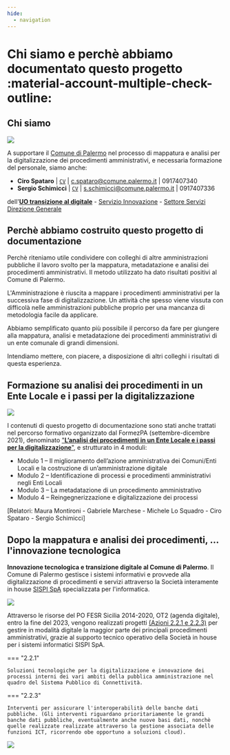 ```yaml
---
hide:
  - navigation
---
```



# Chi siamo e perchè abbiamo documentato questo progetto :material-account-multiple-check-outline:

## Chi siamo
[![](https://raw.githubusercontent.com/UO-TransizioneDigitaleComunePalermo/mappatura-procedimenti-amministrativi/main/docs/img/comune-palermo-innovazione.png)](https://www.comune.palermo.it/)

<!--  <img src="https://img.shields.io/badge/Authors-Ciro_Spataro_|_Sergio_Schimicci-blue">  -->

A supportare il [Comune di Palermo](https://www.comune.palermo.it/) nel processo di mappatura e analisi per la digitalizzazione dei procedimenti amministrativi, e necessaria formazione del personale, siamo anche:

- **Ciro Spataro** | [`CV`](https://docs.google.com/document/d/1apRGDYexeQPDBWA-yOKEVsJOwQGYk5zUAs2-aJY50rA/preview) | [c.spataro@comune.palermo.it](mailto:c.spataro@comune.palermo.it) | 0917407340
- **Sergio Schimicci** | [`CV`](https://docs.google.com/document/d/1QrCS7A3WYGOcUtV6L_zfrtjO7WUXhSbR/preview) | [s.schimicci@comune.palermo.it](mailto:s.schimicci@comune.palermo.it) | 0917407336

dell'[**UO transizione al digitale**](https://www.comune.palermo.it/struttura-amministrativa.php?lev=4&id=2188) - [Servizio Innovazione](https://www.comune.palermo.it/struttura-amministrativa.php?lev=3&id=1056) - [Settore Servizi Direzione Generale](https://www.comune.palermo.it/struttura-amministrativa.php?id=230&lev=2)




## Perchè abbiamo costruito questo progetto di documentazione
Perchè riteniamo utile condividere con colleghi di altre amministrazioni pubbliche il lavoro svolto per la mappatura, metadatazione e analisi dei procedimenti amministrativi. Il metodo utilizzato ha dato risultati positivi al Comune di Palermo. 

L'Amministrazione è riuscita a mappare i procedimenti amministrativi per la successiva fase di digitalizzazione. Un attività che spesso viene vissuta con difficolà nelle amministrazioni pubbliche proprio per una mancanza di metodologia facile da applicare. 

Abbiamo semplificato quanto più possibile il percorso da fare per giungere alla mappatura, analisi e metadatazione dei procedimenti amministrativi di un ente comunale di grandi dimensioni.

Intendiamo mettere, con piacere, a disposizione di altri colleghi i risultati di questa esperienza.


## Formazione su analisi dei procedimenti in un Ente Locale e i passi per la digitalizzazione
[![](https://user-images.githubusercontent.com/42996217/141853252-13bed0d4-e0d9-4ba0-b077-38089fb20ddc.png)](http://eventipa.formez.it/node/321929)

I contenuti di questo progetto di documentazione sono stati anche trattati nel percorso formativo organizzato dal FormezPA (settembre-dicembre 2021), denominato ["**L’analisi dei procedimenti in un Ente Locale e i passi per la digitalizzazione**"](http://eventipa.formez.it/node/321929), e strutturato in 4 moduli:

- Modulo 1 – Il miglioramento dell’azione amministrativa dei Comuni/Enti Locali e la costruzione di un’amministrazione digitale
- Modulo 2 – Identificazione di processi e procedimenti amministrativi negli Enti Locali 
- Modulo 3 – La metadatazione di un procedimento amministrativo
- Modulo 4 – Reingegnerizzazione e digitalizzazione dei processi

[Relatori: Maura Montironi - Gabriele Marchese - Michele Lo Squadro - Ciro Spataro - Sergio Schimicci]


## Dopo la mappatura e analisi dei procedimenti, ... l'innovazione tecnologica 

**Innovazione tecnologica e transizione digitale al Comune di Palermo**. Il Comune di Palermo gestisce i sistemi informativi e provvede alla digitalizzazione di procedimenti e servizi attraverso la Società interamente in house [SISPI SpA](https://www.sispi.it/web/guest/chi-siamo/i-soci) specializzata per l'informatica. 

[![](https://user-images.githubusercontent.com/42996217/141452047-eedca94d-1712-4406-95ed-e324eb1a6a8e.png)](https://www.sispi.it)
    
Attraverso le risorse del PO FESR Sicilia 2014-2020, OT2 (agenda digitale), entro la fine del 2023, vengono realizzati progetti [(Azioni 2.2.1 e 2.2.3)](https://www.euroinfosicilia.it/po-fesr-sicilia-2014-2020/obiettivi-tematici/agenda-digitale/) per gestire in modalità digitale la maggior parte dei principali procedimenti amministrativi, grazie al supporto tecnico operativo della Società in house per i sistemi informatici SISPI SpA. 

=== "2.2.1"

    Soluzioni tecnologiche per la digitalizzazione e innovazione dei processi interni dei vari ambiti della pubblica amministrazione nel quadro del Sistema Pubblico di Connettività.
             
=== "2.2.3"

    Interventi per assicurare l'interoperabilità delle banche dati pubbliche. (Gli interventi riguardano prioritariamente le grandi banche dati pubbliche, eventualmente anche nuove basi dati, nonchè quelle realizzate realizzate attraverso la gestione associata delle funzioni ICT, ricorrendo obe opportuno a soluzioni cloud).

[![](https://user-images.githubusercontent.com/42996217/141454902-ff3f188c-56a5-497d-8220-9bf9de3a7968.PNG)](https://www.euroinfosicilia.it/po-fesr-sicilia-2014-2020/obiettivi-tematici/agenda-digitale/)
